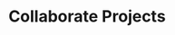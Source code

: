 ---
title: Collaborate Projects

# Listing view
view: community/custom_card

# Optional banner image (relative to `assets/media/` folder).
banner:
  caption: ''
  image: 'development.jpg'
---